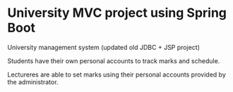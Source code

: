 # University MVC project using Spring Boot

University management system (updated old JDBC + JSP project)

Students have their own personal accounts to track marks and schedule.

Lectureres are able to set marks using their personal accounts provided by the administrator.

